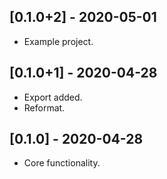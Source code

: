 ## [0.1.0+2] - 2020-05-01

- Example project.

## [0.1.0+1] - 2020-04-28

- Export added.
- Reformat.

## [0.1.0] - 2020-04-28

- Core functionality.
